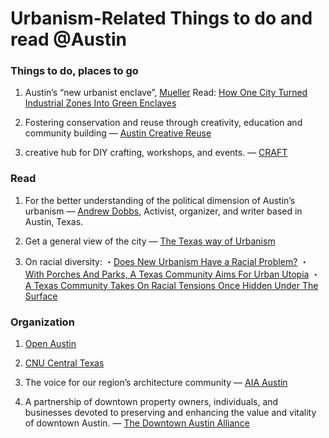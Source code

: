 
# Urbanism-Related Things to do and read @Austin

### Things to do, places to go

1. Austin’s “new urbanist enclave”, [Mueller](http://www.muelleraustin.com/)
Read: [How One City Turned Industrial Zones Into Green Enclaves](https://www.nationalgeographic.com/environment/urban-expeditions/austin/austin-green-buildings-fight-urban-sprawl/)

1. Fostering conservation and reuse through creativity, education and community building — [Austin Creative Reuse](https://austincreativereuse.org/)

1. creative hub for DIY crafting, workshops, and events. — [CRAFT](http://madeatcraft.com/)

### Read

1. For the better understanding of the political dimension of Austin’s urbanism — [Andrew Dobbs](https://medium.com/@andrewdobbs?source=post_header_lockup), Activist, organizer, and writer based in Austin, Texas.

1. Get a general view of the city — [The Texas way of Urbanism](https://opportunityurbanism.org/wp-content/uploads/2016/12/TheTexasWayOfUrbanismReport-8.pdf)

1. On racial diversity:
・[Does New Urbanism Have a Racial Problem?](https://www.planetizen.com/node/73812)
・[With Porches And Parks, A Texas Community Aims For Urban Utopia](https://www.npr.org/2015/02/12/385474414/with-porches-and-parks-a-texas-community-aims-for-urban-utopia)
・[A Texas Community Takes On Racial Tensions Once Hidden Under The Surface](https://www.npr.org/2015/02/13/385495327/a-community-takes-on-racial-tensions-once-hidden-under-the-surface)

### Organization

1. [Open Austin](https://www.open-austin.org/about/)

1. [CNU Central Texas](https://www.centraltexascnu.org/about-cnu-central-texas/)

1. The voice for our region’s architecture community — [AIA Austin](https://www.aiaaustin.org/about)

1. A partnership of downtown property owners, individuals, and businesses devoted to preserving and enhancing the value and vitality of downtown Austin. — [The Downtown Austin Alliance](http://www.downtownaustin.com/daa/about-us)
